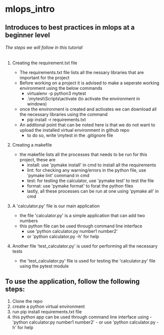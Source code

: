 # mlops_intro
## Introduces to best practices in mlops at a beginner level

###### The steps we will follow in this tutorial

1. Creating the requirement.txt file
    
   - The requirements.txt file lists all the nessary libraries that are important for the project
   - Before working on a project it is advised to make a seperate working environment using the below commands
       - virtualenv -p python3 mytest
       - .\mytest\Scripts\activate (to activate the environment in windows)
   - once the environment is created and activates we can download all the necessary libraries using the command
       - pip install -r requirements.txt
   - An additonal point that can be noted here is that we do not want to upload the installed virtual environment in github repo 
       - to do so, write \mytest in the .gitignore file 
  
3. Creating a makefile
    - the makefile lists all the processes that needs to be run for this project, these are
        - install: use 'pymake install' in cmd to install all the requirements
        - lint: for checking any warning/errors in the python file, use 'pymake lint' command in cmd
        - test: for testing the calculator, use 'pymake test' to test the file
        - format: use 'pymake format' to forat the python files
        - lastly, all these processes can be run at one using 'pymake all' in cmd 
5. A 'calculator.py' file is our main application
     - the file 'calculator.py' is a simple application that can add two numbers
     - this python file can be used through command line interface
          - use 'python calculator.py number1 number2'
          - or 'python calculator.py -h' for help
7. Another file 'test_calculator.py' is used for performing all the necessary tests
     - the 'test_calculator.py' file is used for testing the 'calculator.py' file using the pytest module

## To use the application, follow the following steps:
1. Clone the repo
2. create a python virtual environment
3. run pip install requirements.txt file
4. this python app can be used through command line interface using
          - 'python calculator.py number1 number2'
          - or use 'python calculator.py -h' for help

